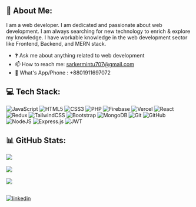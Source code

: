 ## 💫 About Me:
I am a web developer. I am dedicated and passionate about web development. I am always searching for new technology to enrich & explore my knowledge. 
I have workable knowledge in the web development sector like Frontend, Backend, and MERN stack.<br>
- ❓ Ask me about anything related to web development<br>
- 📫 How to reach me: sarkermintu707@gmail.com<br>  
- 🌱 What's App/Phone : +8801911697072
  
## 💻 Tech Stack:
![JavaScript](https://img.shields.io/badge/javascript-%23323330.svg?style=for-the-badge&logo=javascript&logoColor=%23F7DF1E) ![HTML5](https://img.shields.io/badge/html5-%23E34F26.svg?style=for-the-badge&logo=html5&logoColor=white) ![CSS3](https://img.shields.io/badge/css3-%231572B6.svg?style=for-the-badge&logo=css3&logoColor=white) ![PHP](https://img.shields.io/badge/php-%23777BB4.svg?style=for-the-badge&logo=php&logoColor=white) ![Firebase](https://img.shields.io/badge/firebase-%23039BE5.svg?style=for-the-badge&logo=firebase) ![Vercel](https://img.shields.io/badge/vercel-%23000000.svg?style=for-the-badge&logo=vercel&logoColor=white) ![React](https://img.shields.io/badge/react-%2320232a.svg?style=for-the-badge&logo=react&logoColor=%2361DAFB) ![Redux](https://img.shields.io/badge/redux-%23593d88.svg?style=for-the-badge&logo=redux&logoColor=white) ![TailwindCSS](https://img.shields.io/badge/tailwindcss-%2338B2AC.svg?style=for-the-badge&logo=tailwind-css&logoColor=white) ![Bootstrap](https://img.shields.io/badge/bootstrap-%238511FA.svg?style=for-the-badge&logo=bootstrap&logoColor=white) ![MongoDB](https://img.shields.io/badge/MongoDB-%234ea94b.svg?style=for-the-badge&logo=mongodb&logoColor=white) ![Git](https://img.shields.io/badge/git-%23F05033.svg?style=for-the-badge&logo=git&logoColor=white) ![GitHub](https://img.shields.io/badge/github-%23121011.svg?style=for-the-badge&logo=github&logoColor=white) ![NodeJS](https://img.shields.io/badge/node.js-6DA55F?style=for-the-badge&logo=node.js&logoColor=white) ![Express.js](https://img.shields.io/badge/express.js-%23404d59.svg?style=for-the-badge&logo=express&logoColor=%2361DAFB) ![JWT](https://img.shields.io/badge/JWT-black?style=for-the-badge&logo=JSON%20web%20tokens)

## 📊 GitHub Stats:
![](https://github-readme-stats.vercel.app/api/top-langs/?username=mintusarker&theme=radical&hide_border=false&include_all_commits=false&count_private=false&layout=compact)<br/> <br/> 
![](https://github-readme-stats.vercel.app/api?username=mintusarker&theme=radical&hide_border=false&include_all_commits=false&count_private=false)<br/> <br/> 
![](https://github-readme-streak-stats.herokuapp.com/?user=mintusarker&theme=radical&hide_border=false)

##
<div align="left">
<a href="https://www.linkedin.com/in/minto-sarker" target="_blank">
<img src=https://img.shields.io/badge/linkedin-%231E77B5.svg?&style=for-the-badge&logo=linkedin&logoColor=white alt=linkedin style="margin-bottom: 5px;" />
</a>
</div>

